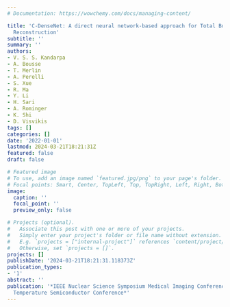```yaml
---
# Documentation: https://wowchemy.com/docs/managing-content/

title: 'C-DenseNet: A direct neural network-based approach for Total Body PET Image
  Reconstruction'
subtitle: ''
summary: ''
authors:
- V. S. S. Kandarpa
- A. Bousse
- T. Merlin
- A. Perelli
- S. Xue
- R. Ma
- Y. Li
- H. Sari
- A. Rominger
- K. Shi
- D. Visvikis
tags: []
categories: []
date: '2022-01-01'
lastmod: 2024-03-21T18:21:31Z
featured: false
draft: false

# Featured image
# To use, add an image named `featured.jpg/png` to your page's folder.
# Focal points: Smart, Center, TopLeft, Top, TopRight, Left, Right, BottomLeft, Bottom, BottomRight.
image:
  caption: ''
  focal_point: ''
  preview_only: false

# Projects (optional).
#   Associate this post with one or more of your projects.
#   Simply enter your project's folder or file name without extension.
#   E.g. `projects = ["internal-project"]` references `content/project/deep-learning/index.md`.
#   Otherwise, set `projects = []`.
projects: []
publishDate: '2024-03-21T18:21:31.118373Z'
publication_types:
- '1'
abstract: ''
publication: '*IEEE Nuclear Science Symposium Medical Imaging Conference and Room
  Temperature Semiconductor Conference*'
---
```

